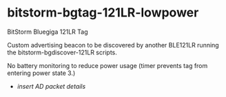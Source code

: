 bitstorm-bgtag-121LR-lowpower
=============================

BitStorm Bluegiga 121LR Tag

Custom advertising beacon to be discovered by another BLE121LR running the bitstorm-bgdiscover-121LR scripts.

No battery monitoring to reduce power usage (timer prevents tag from entering power state 3.)

+ *insert AD packet details*

